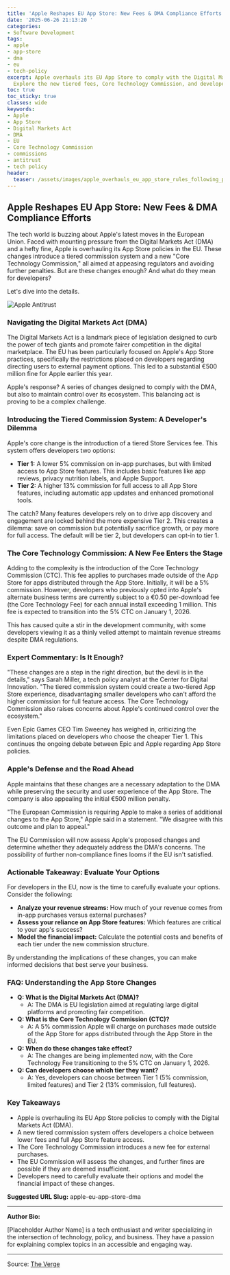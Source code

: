 ```yaml
---
title: 'Apple Reshapes EU App Store: New Fees & DMA Compliance Efforts'
date: '2025-06-26 21:13:20 '
categories:
- Software Development
tags:
- apple
- app-store
- dma
- eu
- tech-policy
excerpt: Apple overhauls its EU App Store to comply with the Digital Markets Act (DMA).
  Explore the new tiered fees, Core Technology Commission, and developer impact.
toc: true
toc_sticky: true
classes: wide
keywords:
- Apple
- App Store
- Digital Markets Act
- DMA
- EU
- Core Technology Commission
- commissions
- antitrust
- tech policy
header:
  teaser: /assets/images/apple_overhauls_eu_app_store_rules_following_penal_20250626211320.jpg
---
```


## Apple Reshapes EU App Store: New Fees & DMA Compliance Efforts

The tech world is buzzing about Apple's latest moves in the European Union. Faced with mounting pressure from the Digital Markets Act (DMA) and a hefty fine, Apple is overhauling its App Store policies in the EU. These changes introduce a tiered commission system and a new "Core Technology Commission," all aimed at appeasing regulators and avoiding further penalties. But are these changes enough? And what do they mean for developers?

Let's dive into the details.

![Apple Antitrust](https://platform.theverge.com/wp-content/uploads/sites/2/2025/05/STK468_APPLE_ANTITRUST_CVIRGINIA_C.jpg?quality=90&strip=all&crop=0,0,100,100)

### Navigating the Digital Markets Act (DMA)

The Digital Markets Act is a landmark piece of legislation designed to curb the power of tech giants and promote fairer competition in the digital marketplace. The EU has been particularly focused on Apple's App Store practices, specifically the restrictions placed on developers regarding directing users to external payment options. This led to a substantial €500 million fine for Apple earlier this year.

Apple's response? A series of changes designed to comply with the DMA, but also to maintain control over its ecosystem. This balancing act is proving to be a complex challenge.

### Introducing the Tiered Commission System: A Developer's Dilemma

Apple's core change is the introduction of a tiered Store Services fee. This system offers developers two options:

*   **Tier 1:** A lower 5% commission on in-app purchases, but with limited access to App Store features. This includes basic features like app reviews, privacy nutrition labels, and Apple Support.
*   **Tier 2:** A higher 13% commission for full access to all App Store features, including automatic app updates and enhanced promotional tools.

The catch? Many features developers rely on to drive app discovery and engagement are locked behind the more expensive Tier 2. This creates a dilemma: save on commission but potentially sacrifice growth, or pay more for full access. The default will be tier 2, but developers can opt-in to tier 1.

### The Core Technology Commission: A New Fee Enters the Stage

Adding to the complexity is the introduction of the Core Technology Commission (CTC). This fee applies to purchases made outside of the App Store for apps distributed through the App Store. Initially, it will be a 5% commission. However, developers who previously opted into Apple's alternate business terms are currently subject to a €0.50 per-download fee (the Core Technology Fee) for each annual install exceeding 1 million. This fee is expected to transition into the 5% CTC on January 1, 2026.

This has caused quite a stir in the development community, with some developers viewing it as a thinly veiled attempt to maintain revenue streams despite DMA regulations.

### Expert Commentary: Is It Enough?

"These changes are a step in the right direction, but the devil is in the details," says Sarah Miller, a tech policy analyst at the Center for Digital Innovation. "The tiered commission system could create a two-tiered App Store experience, disadvantaging smaller developers who can't afford the higher commission for full feature access. The Core Technology Commission also raises concerns about Apple's continued control over the ecosystem."

Even Epic Games CEO Tim Sweeney has weighed in, criticizing the limitations placed on developers who choose the cheaper Tier 1. This continues the ongoing debate between Epic and Apple regarding App Store policies.

### Apple's Defense and the Road Ahead

Apple maintains that these changes are a necessary adaptation to the DMA while preserving the security and user experience of the App Store. The company is also appealing the initial €500 million penalty.

"The European Commission is requiring Apple to make a series of additional changes to the App Store," Apple said in a statement. "We disagree with this outcome and plan to appeal."

The EU Commission will now assess Apple's proposed changes and determine whether they adequately address the DMA's concerns. The possibility of further non-compliance fines looms if the EU isn't satisfied.

### Actionable Takeaway: Evaluate Your Options

For developers in the EU, now is the time to carefully evaluate your options. Consider the following:

*   **Analyze your revenue streams:** How much of your revenue comes from in-app purchases versus external purchases?
*   **Assess your reliance on App Store features:** Which features are critical to your app's success?
*   **Model the financial impact:** Calculate the potential costs and benefits of each tier under the new commission structure.

By understanding the implications of these changes, you can make informed decisions that best serve your business.

### FAQ: Understanding the App Store Changes

*   **Q: What is the Digital Markets Act (DMA)?**
    *   A: The DMA is EU legislation aimed at regulating large digital platforms and promoting fair competition.
*   **Q: What is the Core Technology Commission (CTC)?**
    *   A: A 5% commission Apple will charge on purchases made outside of the App Store for apps distributed through the App Store in the EU.
*   **Q: When do these changes take effect?**
    *   A: The changes are being implemented now, with the Core Technology Fee transitioning to the 5% CTC on January 1, 2026.
*   **Q: Can developers choose which tier they want?**
    *   A: Yes, developers can choose between Tier 1 (5% commission, limited features) and Tier 2 (13% commission, full features).

### Key Takeaways

*   Apple is overhauling its EU App Store policies to comply with the Digital Markets Act (DMA).
*   A new tiered commission system offers developers a choice between lower fees and full App Store feature access.
*   The Core Technology Commission introduces a new fee for external purchases.
*   The EU Commission will assess the changes, and further fines are possible if they are deemed insufficient.
*   Developers need to carefully evaluate their options and model the financial impact of these changes.

**Suggested URL Slug:** apple-eu-app-store-dma

***

**Author Bio:**

[Placeholder Author Name] is a tech enthusiast and writer specializing in the intersection of technology, policy, and business. They have a passion for explaining complex topics in an accessible and engaging way.

---

Source: [The Verge](https://www.theverge.com/news/693512/apple-eu-dma-app-store-concessions)